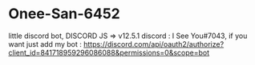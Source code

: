 # Onee-San-6452

little discord bot, 
DISCORD JS => v12.5.1
discord : I See You#7043, if you want just add my bot : https://discord.com/api/oauth2/authorize?client_id=841718959296086088&permissions=0&scope=bot
